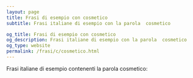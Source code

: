 ```yaml
---
layout: page
title: Frasi di esempio con cosmetico 
subtitle: Frasi italiane di esempio con la parola  cosmetico

og_title: Frasi di esempio con cosmetico 
og_description: Frasi italiane di esempio con la parola  cosmetico
og_type: website
permalink: /frasi/c/cosmetico.html
---
```


Frasi italiane di esempio contenenti la parola cosmetico:


